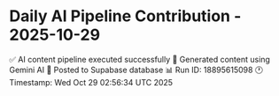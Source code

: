 # Daily AI Pipeline Contribution - 2025-10-29

✅ AI content pipeline executed successfully
🤖 Generated content using Gemini AI
💾 Posted to Supabase database
📊 Run ID: 18895615098
🕐 Timestamp: Wed Oct 29 02:56:34 UTC 2025
